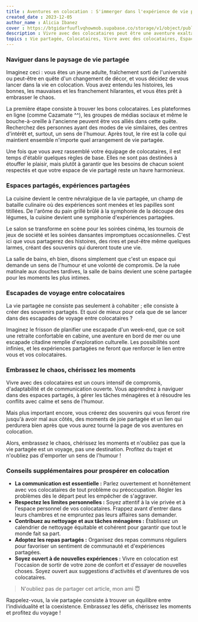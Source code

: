 ```yaml
---
title : Aventures en colocation : S'immerger dans l'expérience de vie partagée
created_date : 2023-12-05
author_name : Alicia Ibanez
cover : https://btgidarfuuflvqhowmob.supabase.co/storage/v1/object/public/blog/flatmate-adventures-embracing-the-shared-living-experience.webp?t=2023-12-05T13%3A58%3A59.846Z
description : Vivre avec des colocataires peut être une aventure exaltante, un rollercoaster d'émotions et un cours intensif de compromis. C'est un moment d'espaces partagés, d'expériences culinaires et d'affrontements occasionnels de personnalités - mais hé, c'est tout simplement amusant, n'est-ce pas ?
topics : Vie partagée, Colocataires, Vivre avec des colocataires, Espaces partagés
---
```


### Naviguer dans le paysage de vie partagée

Imaginez ceci : vous êtes un jeune adulte, fraîchement sorti de l'université ou peut-être en quête d'un changement de décor, et vous décidez de vous lancer dans la vie en colocation. Vous avez entendu les histoires, les bonnes, les mauvaises et les franchement hilarantes, et vous êtes prêt à embrasser le chaos.

La première étape consiste à trouver les bons colocataires. Les plateformes en ligne (comme Cazamate ^^), les groupes de médias sociaux et même le bouche-à-oreille à l'ancienne peuvent être vos alliés dans cette quête. Recherchez des personnes ayant des modes de vie similaires, des centres d'intérêt et, surtout, un sens de l'humour. Après tout, le rire est la colle qui maintient ensemble n'importe quel arrangement de vie partagée.

Une fois que vous avez rassemblé votre équipage de colocataires, il est temps d'établir quelques règles de base. Elles ne sont pas destinées à étouffer le plaisir, mais plutôt à garantir que les besoins de chacun soient respectés et que votre espace de vie partagé reste un havre harmonieux.

### Espaces partagés, expériences partagées

La cuisine devient le centre névralgique de la vie partagée, un champ de bataille culinaire où des expériences sont menées et les papilles sont titillées. De l'arôme du pain grillé brûlé à la symphonie de la découpe des légumes, la cuisine devient une symphonie d'expériences partagées.

Le salon se transforme en scène pour les soirées cinéma, les tournois de jeux de société et les soirées dansantes impromptues occasionnelles. C'est ici que vous partagerez des histoires, des rires et peut-être même quelques larmes, créant des souvenirs qui dureront toute une vie.

La salle de bains, eh bien, disons simplement que c'est un espace qui demande un sens de l'humour et une volonté de compromis. De la ruée matinale aux douches tardives, la salle de bains devient une scène partagée pour les moments les plus intimes.

### Escapades de voyage entre colocataires

La vie partagée ne consiste pas seulement à cohabiter ; elle consiste à créer des souvenirs partagés. Et quoi de mieux pour cela que de se lancer dans des escapades de voyage entre colocataires ?

Imaginez le frisson de planifier une escapade d'un week-end, que ce soit une retraite confortable en cabine, une aventure en bord de mer ou une escapade citadine remplie d'exploration culturelle. Les possibilités sont infinies, et les expériences partagées ne feront que renforcer le lien entre vous et vos colocataires.

### Embrassez le chaos, chérissez les moments

Vivre avec des colocataires est un cours intensif de compromis, d'adaptabilité et de communication ouverte. Vous apprendrez à naviguer dans des espaces partagés, à gérer les tâches ménagères et à résoudre les conflits avec calme et sens de l'humour.

Mais plus important encore, vous créerez des souvenirs qui vous feront rire jusqu'à avoir mal aux côtés, des moments de joie partagée et un lien qui perdurera bien après que vous aurez tourné la page de vos aventures en colocation.

Alors, embrassez le chaos, chérissez les moments et n'oubliez pas que la vie partagée est un voyage, pas une destination. Profitez du trajet et n'oubliez pas d'emporter un sens de l'humour !

### Conseils supplémentaires pour prospérer en colocation

- **La communication est essentielle :** Parlez ouvertement et honnêtement avec vos colocataires de tout problème ou préoccupation. Régler les problèmes dès le départ peut les empêcher de s'aggraver.
- **Respectez les limites personnelles :** Soyez attentif à la vie privée et à l'espace personnel de vos colocataires. Frappez avant d'entrer dans leurs chambres et ne empruntez pas leurs affaires sans demander.
- **Contribuez au nettoyage et aux tâches ménagères :** Établissez un calendrier de nettoyage équitable et cohérent pour garantir que tout le monde fait sa part.
- **Adoptez les repas partagés :** Organisez des repas communs réguliers pour favoriser un sentiment de communauté et d'expériences partagées.
- **Soyez ouvert à de nouvelles expériences :** Vivre en colocation est l'occasion de sortir de votre zone de confort et d'essayer de nouvelles choses. Soyez ouvert aux suggestions d'activités et d'aventures de vos colocataires.

> N'oubliez pas de partager cet article, mon ami 😇

Rappelez-vous, la vie partagée consiste à trouver un équilibre entre l'individualité et la coexistence. Embrassez les défis, chérissez les moments et profitez du voyage !
